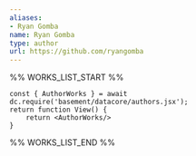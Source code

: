 ```yaml
---
aliases:
- Ryan Gomba
name: Ryan Gomba
type: author
url: https://github.com/ryangomba
---
```



%% WORKS_LIST_START %%

```datacorejsx
const { AuthorWorks } = await dc.require('basement/datacore/authors.jsx');
return function View() {
    return <AuthorWorks/>
}
```
%% WORKS_LIST_END %%